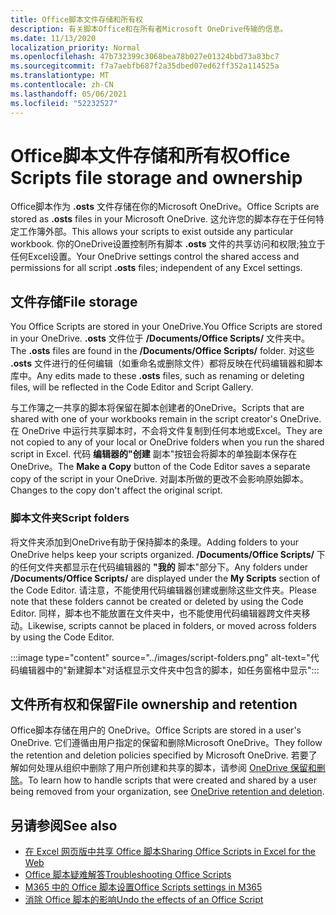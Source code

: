 ```yaml
---
title: Office脚本文件存储和所有权
description: 有关脚本Office和在所有者Microsoft OneDrive传输的信息。
ms.date: 11/13/2020
localization_priority: Normal
ms.openlocfilehash: 47b732399c3068bea78b027e01324bbd73a83bc7
ms.sourcegitcommit: f7a7aebfb687f2a35dbed07ed62ff352a114525a
ms.translationtype: MT
ms.contentlocale: zh-CN
ms.lasthandoff: 05/06/2021
ms.locfileid: "52232527"
---
```

# <a name="office-scripts-file-storage-and-ownership"></a><span data-ttu-id="b758f-103">Office脚本文件存储和所有权</span><span class="sxs-lookup"><span data-stu-id="b758f-103">Office Scripts file storage and ownership</span></span>

<span data-ttu-id="b758f-104">Office脚本作为 **.osts** 文件存储在你的Microsoft OneDrive。</span><span class="sxs-lookup"><span data-stu-id="b758f-104">Office Scripts are stored as **.osts** files in your Microsoft OneDrive.</span></span> <span data-ttu-id="b758f-105">这允许您的脚本存在于任何特定工作簿外部。</span><span class="sxs-lookup"><span data-stu-id="b758f-105">This allows your scripts to exist outside any particular workbook.</span></span> <span data-ttu-id="b758f-106">你的OneDrive设置控制所有脚本 **.osts** 文件的共享访问和权限;独立于任何Excel设置。</span><span class="sxs-lookup"><span data-stu-id="b758f-106">Your OneDrive settings control the shared access and permissions for all script **.osts** files; independent of any Excel settings.</span></span>

## <a name="file-storage"></a><span data-ttu-id="b758f-107">文件存储</span><span class="sxs-lookup"><span data-stu-id="b758f-107">File storage</span></span>

<span data-ttu-id="b758f-108">You Office Scripts are stored in your OneDrive.</span><span class="sxs-lookup"><span data-stu-id="b758f-108">You Office Scripts are stored in your OneDrive.</span></span> <span data-ttu-id="b758f-109">**.osts** 文件位于 **/Documents/Office Scripts/** 文件夹中。</span><span class="sxs-lookup"><span data-stu-id="b758f-109">The **.osts** files are found in the **/Documents/Office Scripts/** folder.</span></span> <span data-ttu-id="b758f-110">对这些 **.osts** 文件进行的任何编辑（如重命名或删除文件）都将反映在代码编辑器和脚本库中。</span><span class="sxs-lookup"><span data-stu-id="b758f-110">Any edits made to these **.osts** files, such as renaming or deleting files, will be reflected in the Code Editor and Script Gallery.</span></span>

<span data-ttu-id="b758f-111">与工作簿之一共享的脚本将保留在脚本创建者的OneDrive。</span><span class="sxs-lookup"><span data-stu-id="b758f-111">Scripts that are shared with one of your workbooks remain in the script creator's OneDrive.</span></span> <span data-ttu-id="b758f-112">在 OneDrive 中运行共享脚本时，不会将文件复制到任何本地或Excel。</span><span class="sxs-lookup"><span data-stu-id="b758f-112">They are not copied to any of your local or OneDrive folders when you run the shared script in Excel.</span></span> <span data-ttu-id="b758f-113">代码 **编辑器的"创建** 副本"按钮会将脚本的单独副本保存在OneDrive。</span><span class="sxs-lookup"><span data-stu-id="b758f-113">The **Make a Copy** button of the Code Editor saves a separate copy of the script in your OneDrive.</span></span> <span data-ttu-id="b758f-114">对副本所做的更改不会影响原始脚本。</span><span class="sxs-lookup"><span data-stu-id="b758f-114">Changes to the copy don't affect the original script.</span></span>

### <a name="script-folders"></a><span data-ttu-id="b758f-115">脚本文件夹</span><span class="sxs-lookup"><span data-stu-id="b758f-115">Script folders</span></span>

<span data-ttu-id="b758f-116">将文件夹添加到OneDrive有助于保持脚本的条理。</span><span class="sxs-lookup"><span data-stu-id="b758f-116">Adding folders to your OneDrive helps keep your scripts organized.</span></span> <span data-ttu-id="b758f-117">**/Documents/Office Scripts/** 下的任何文件夹都显示在代码编辑器的 **"我的** 脚本"部分下。</span><span class="sxs-lookup"><span data-stu-id="b758f-117">Any folders under **/Documents/Office Scripts/** are displayed under the **My Scripts** section of the Code Editor.</span></span> <span data-ttu-id="b758f-118">请注意，不能使用代码编辑器创建或删除这些文件夹。</span><span class="sxs-lookup"><span data-stu-id="b758f-118">Please note that these folders cannot be created or deleted by using the Code Editor.</span></span> <span data-ttu-id="b758f-119">同样，脚本也不能放置在文件夹中，也不能使用代码编辑器跨文件夹移动。</span><span class="sxs-lookup"><span data-stu-id="b758f-119">Likewise, scripts cannot be placed in folders, or moved across folders by using the Code Editor.</span></span>

:::image type="content" source="../images/script-folders.png" alt-text="代码编辑器中的&quot;新建脚本&quot;对话框显示文件夹中包含的脚本，如任务窗格中显示":::

## <a name="file-ownership-and-retention"></a><span data-ttu-id="b758f-121">文件所有权和保留</span><span class="sxs-lookup"><span data-stu-id="b758f-121">File ownership and retention</span></span>

<span data-ttu-id="b758f-122">Office脚本存储在用户的 OneDrive。</span><span class="sxs-lookup"><span data-stu-id="b758f-122">Office Scripts are stored in a user's OneDrive.</span></span> <span data-ttu-id="b758f-123">它们遵循由用户指定的保留和删除Microsoft OneDrive。</span><span class="sxs-lookup"><span data-stu-id="b758f-123">They follow the retention and deletion policies specified by Microsoft OneDrive.</span></span> <span data-ttu-id="b758f-124">若要了解如何处理从组织中删除了用户所创建和共享的脚本，请参阅 [OneDrive 保留和删除](/onedrive/retention-and-deletion)。</span><span class="sxs-lookup"><span data-stu-id="b758f-124">To learn how to handle scripts that were created and shared by a user being removed from your organization, see [OneDrive retention and deletion](/onedrive/retention-and-deletion).</span></span>

## <a name="see-also"></a><span data-ttu-id="b758f-125">另请参阅</span><span class="sxs-lookup"><span data-stu-id="b758f-125">See also</span></span>

- [<span data-ttu-id="b758f-126">在 Excel 网页版中共享 Office 脚本</span><span class="sxs-lookup"><span data-stu-id="b758f-126">Sharing Office Scripts in Excel for the Web</span></span>](https://support.microsoft.com/office/sharing-office-scripts-in-excel-for-the-web-226eddbc-3a44-4540-acfe-fccda3d1122b)
- [<span data-ttu-id="b758f-127">Office 脚本疑难解答</span><span class="sxs-lookup"><span data-stu-id="b758f-127">Troubleshooting Office Scripts</span></span>](../testing/troubleshooting.md)
- [<span data-ttu-id="b758f-128">M365 中的 Office 脚本设置</span><span class="sxs-lookup"><span data-stu-id="b758f-128">Office Scripts settings in M365</span></span>](https://support.office.com/article/office-scripts-settings-in-m365-19d3c51a-6ca2-40ab-978d-60fa49554dcf)
- [<span data-ttu-id="b758f-129">消除 Office 脚本的影响</span><span class="sxs-lookup"><span data-stu-id="b758f-129">Undo the effects of an Office Script</span></span>](../testing/undo.md)
